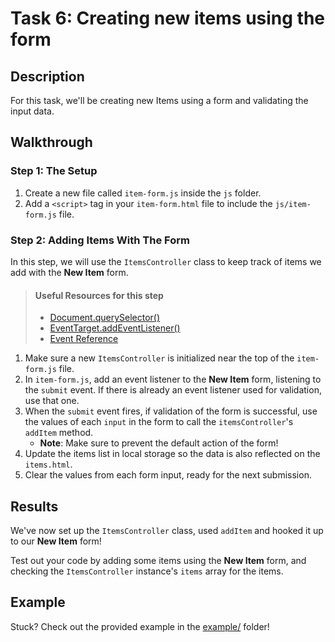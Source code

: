 # Task 6: Creating new items using the form

## Description

For this task, we'll be creating new Items using a form and validating the input data.

## Walkthrough

### Step 1: The Setup

1. Create a new file called `item-form.js` inside the `js` folder.
2. Add a `<script>` tag in your `item-form.html` file to include the `js/item-form.js` file.

### Step 2: Adding Items With The Form

In this step, we will use the `ItemsController` class to keep track of items we add with the **New Item** form.

> #### Useful Resources for this step
> - [Document.querySelector()](https://developer.mozilla.org/en-US/docs/Web/API/Document/querySelector)
> - [EventTarget.addEventListener()](https://developer.mozilla.org/en-US/docs/Web/API/EventTarget/addEventListener)
> - [Event Reference](https://developer.mozilla.org/en-US/docs/Web/Events)

1. Make sure a new `ItemsController` is initialized near the top of the `item-form.js` file.
2. In `item-form.js`, add an event listener to the **New Item** form, listening to the `submit` event. If there is already an event listener used for validation, use that one.
3. When the `submit` event fires, if validation of the form is successful, use the values of each `input` in the form to call the `itemsController`'s `addItem` method.
    - **Note**: Make sure to prevent the default action of the form!
4. Update the items list in local storage so the data is also reflected on the `items.html`.
4. Clear the values from each form input, ready for the next submission.

## Results

We've now set up the `ItemsController` class, used `addItem` and hooked it up to our **New Item** form!

Test out your code by adding some items using the **New Item** form, and checking the `ItemsController` instance's `items` array for the items.

## Example

Stuck? Check out the provided example in the [example/](example/) folder!
